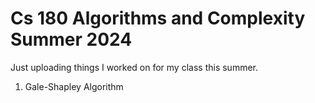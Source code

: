 # Cs 180 Algorithms and Complexity Summer 2024

Just uploading things I worked on for my class this summer. 

1. Gale-Shapley Algorithm
